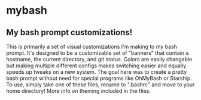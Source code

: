 # mybash
## My bash prompt customizations!

This is primarily a set of visual customizations I'm making to my bash prompt.
It's designed to be a customizable set of "banners" that contain a hostname,
the current directory, and git status. Colors are easily changable but making
multiple different configs makes switching easier and equally speeds up tweaks
on a new system. The goal here was to create a pretty bash prompt without need
for special programs like OhMyBash or Starship. To use, simply take one of 
these files, rename to ".bashrc" and move to your home directory! More info on
theming included in the files. 
